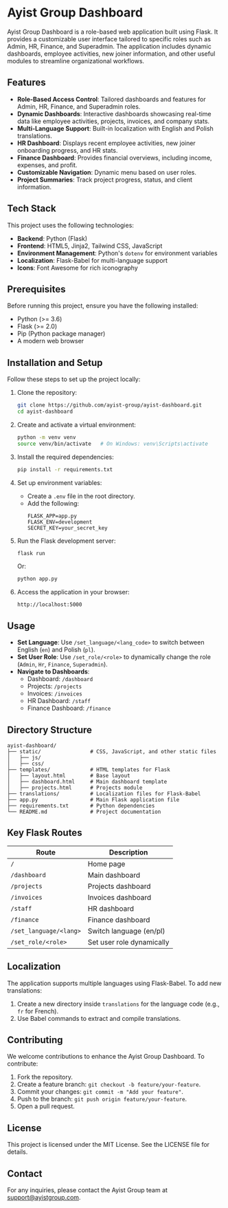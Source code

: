 # Ayist Group Dashboard

Ayist Group Dashboard is a role-based web application built using Flask. It provides a customizable user interface tailored to specific roles such as Admin, HR, Finance, and Superadmin. The application includes dynamic dashboards, employee activities, new joiner information, and other useful modules to streamline organizational workflows.

## Features

- **Role-Based Access Control**: Tailored dashboards and features for Admin, HR, Finance, and Superadmin roles.
- **Dynamic Dashboards**: Interactive dashboards showcasing real-time data like employee activities, projects, invoices, and company stats.
- **Multi-Language Support**: Built-in localization with English and Polish translations.
- **HR Dashboard**: Displays recent employee activities, new joiner onboarding progress, and HR stats.
- **Finance Dashboard**: Provides financial overviews, including income, expenses, and profit.
- **Customizable Navigation**: Dynamic menu based on user roles.
- **Project Summaries**: Track project progress, status, and client information.

## Tech Stack

This project uses the following technologies:

- **Backend**: Python (Flask)
- **Frontend**: HTML5, Jinja2, Tailwind CSS, JavaScript
- **Environment Management**: Python's `dotenv` for environment variables
- **Localization**: Flask-Babel for multi-language support
- **Icons**: Font Awesome for rich iconography

## Prerequisites

Before running this project, ensure you have the following installed:

- Python (>= 3.6)
- Flask (>= 2.0)
- Pip (Python package manager)
- A modern web browser

## Installation and Setup

Follow these steps to set up the project locally:

1. Clone the repository:
   ```bash
   git clone https://github.com/ayist-group/ayist-dashboard.git
   cd ayist-dashboard
   ```

2. Create and activate a virtual environment:
   ```bash
   python -m venv venv
   source venv/bin/activate   # On Windows: venv\Scripts\activate
   ```

3. Install the required dependencies:
   ```bash
   pip install -r requirements.txt
   ```

4. Set up environment variables:
   - Create a `.env` file in the root directory.
   - Add the following:
     ```
     FLASK_APP=app.py
     FLASK_ENV=development
     SECRET_KEY=your_secret_key
     ```

5. Run the Flask development server:
   ```bash
   flask run
   ```
   Or:
   ```bash
   python app.py
   ```

6. Access the application in your browser:
   ```
   http://localhost:5000
   ```

## Usage

- **Set Language**: Use `/set_language/<lang_code>` to switch between English (`en`) and Polish (`pl`).
- **Set User Role**: Use `/set_role/<role>` to dynamically change the role (`Admin`, `Hr`, `Finance`, `Superadmin`).
- **Navigate to Dashboards**:
  - Dashboard: `/dashboard`
  - Projects: `/projects`
  - Invoices: `/invoices`
  - HR Dashboard: `/staff`
  - Finance Dashboard: `/finance`

## Directory Structure

```
ayist-dashboard/
├── static/                # CSS, JavaScript, and other static files
│   ├── js/
│   ├── css/
├── templates/             # HTML templates for Flask
│   ├── layout.html        # Base layout
│   ├── dashboard.html     # Main dashboard template
│   ├── projects.html      # Projects module
├── translations/          # Localization files for Flask-Babel
├── app.py                 # Main Flask application file
├── requirements.txt       # Python dependencies
└── README.md              # Project documentation
```

## Key Flask Routes

| Route                | Description                  |
|----------------------|------------------------------|
| `/`                  | Home page                   |
| `/dashboard`         | Main dashboard              |
| `/projects`          | Projects dashboard          |
| `/invoices`          | Invoices dashboard          |
| `/staff`             | HR dashboard                |
| `/finance`           | Finance dashboard           |
| `/set_language/<lang>`| Switch language (en/pl)     |
| `/set_role/<role>`   | Set user role dynamically    |

## Localization

The application supports multiple languages using Flask-Babel. To add new translations:

1. Create a new directory inside `translations` for the language code (e.g., `fr` for French).
2. Use Babel commands to extract and compile translations.

## Contributing

We welcome contributions to enhance the Ayist Group Dashboard. To contribute:

1. Fork the repository.
2. Create a feature branch: `git checkout -b feature/your-feature`.
3. Commit your changes: `git commit -m "Add your feature"`.
4. Push to the branch: `git push origin feature/your-feature`.
5. Open a pull request.

## License

This project is licensed under the MIT License. See the LICENSE file for details.

## Contact

For any inquiries, please contact the Ayist Group team at support@ayistgroup.com.
